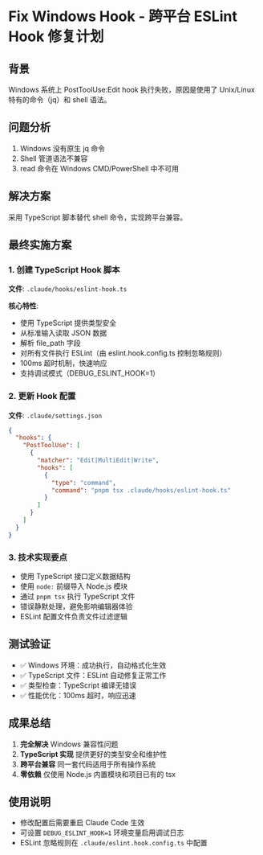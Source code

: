 # Fix Windows Hook - 跨平台 ESLint Hook 修复计划

## 背景
Windows 系统上 PostToolUse:Edit hook 执行失败，原因是使用了 Unix/Linux 特有的命令（jq）和 shell 语法。

## 问题分析
1. Windows 没有原生 jq 命令
2. Shell 管道语法不兼容
3. read 命令在 Windows CMD/PowerShell 中不可用

## 解决方案
采用 TypeScript 脚本替代 shell 命令，实现跨平台兼容。

## 最终实施方案

### 1. 创建 TypeScript Hook 脚本
**文件**: `.claude/hooks/eslint-hook.ts`

**核心特性**:
- 使用 TypeScript 提供类型安全
- 从标准输入读取 JSON 数据
- 解析 file_path 字段
- 对所有文件执行 ESLint（由 eslint.hook.config.ts 控制忽略规则）
- 100ms 超时机制，快速响应
- 支持调试模式（DEBUG_ESLINT_HOOK=1）

### 2. 更新 Hook 配置
**文件**: `.claude/settings.json`

```json
{
  "hooks": {
    "PostToolUse": [
      {
        "matcher": "Edit|MultiEdit|Write",
        "hooks": [
          {
            "type": "command",
            "command": "pnpm tsx .claude/hooks/eslint-hook.ts"
          }
        ]
      }
    ]
  }
}
```

### 3. 技术实现要点
- 使用 TypeScript 接口定义数据结构
- 使用 `node:` 前缀导入 Node.js 模块
- 通过 `pnpm tsx` 执行 TypeScript 文件
- 错误静默处理，避免影响编辑器体验
- ESLint 配置文件负责文件过滤逻辑

## 测试验证
- ✅ Windows 环境：成功执行，自动格式化生效
- ✅ TypeScript 文件：ESLint 自动修复正常工作
- ✅ 类型检查：TypeScript 编译无错误
- ✅ 性能优化：100ms 超时，响应迅速

## 成果总结
1. **完全解决** Windows 兼容性问题
2. **TypeScript 实现** 提供更好的类型安全和维护性
3. **跨平台兼容** 同一套代码适用于所有操作系统
4. **零依赖** 仅使用 Node.js 内置模块和项目已有的 tsx

## 使用说明
- 修改配置后需要重启 Claude Code 生效
- 可设置 `DEBUG_ESLINT_HOOK=1` 环境变量启用调试日志
- ESLint 忽略规则在 `.claude/eslint.hook.config.ts` 中配置